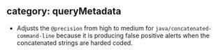 category: queryMetadata
---
* Adjusts the `@precision` from high to medium for `java/concatenated-command-line` because it is producing false positive alerts when the concatenated strings are harded coded.
